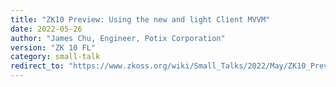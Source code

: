 ```yaml
---
title: "ZK10 Preview: Using the new and light Client MVVM"
date: 2022-05-26
author: "James Chu, Engineer, Potix Corporation"
version: "ZK 10 FL"
category: small-talk
redirect_to: "https://www.zkoss.org/wiki/Small_Talks/2022/May/ZK10_Preview:_Using_the_new_and_light_Client_MVVM"
---
```

